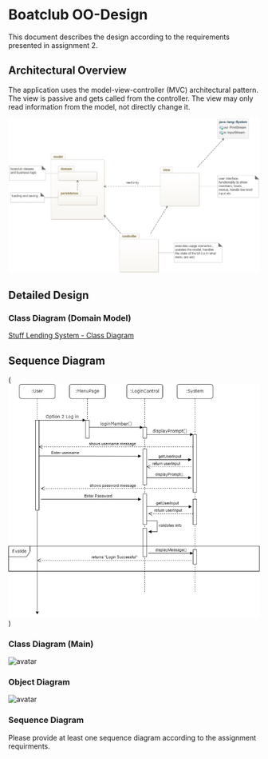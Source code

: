 # Boatclub OO-Design
This document describes the design according to the requirements presented in assignment 2.

## Architectural Overview
The application uses the model-view-controller (MVC) architectural pattern. The view is passive and gets called from the controller. The view may only read information from the model, not directly change it.

![class diagram](img/package_diagram.jpg)

## Detailed Design
### Class Diagram (Domain Model)
[Stuff Lending System - Class Diagram](LendingSys-DomainModelJpeg.jpg)
## Sequence Diagram
(![Stuff Lending System - Sequence Diagram](<LendingSys-Sequence Diagram Jpeg.jpg>))
### Class Diagram (Main)
![avatar](https://i.imgur.com/iFrI9Zd.png)
### Object Diagram 
![avatar](https://i.imgur.com/e30pacd.png)
### Sequence Diagram
Please provide at least one sequence diagram according to the assignment requirments.